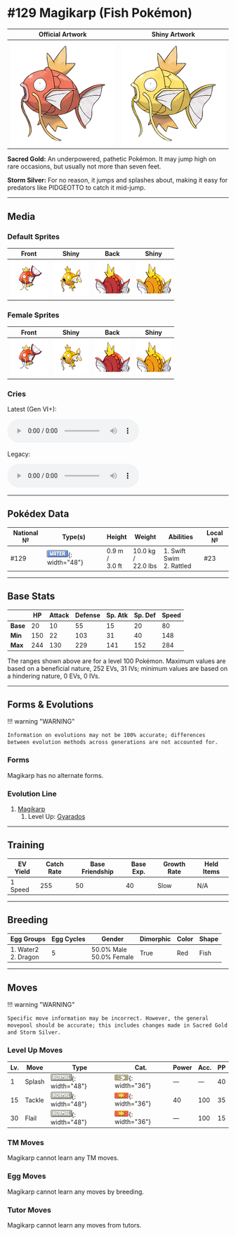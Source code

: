 # #129 Magikarp (Fish Pokémon)

| Official Artwork | Shiny Artwork |
|------------------|---------------|
| ![Official Artwork](../assets/sprites/magikarp/official.png "Magikarp") | ![Shiny Artwork](../assets/sprites/magikarp/official_shiny.png "Magikarp") |

**Sacred Gold:** An underpowered, pathetic Pokémon. It may jump high on rare occasions, but usually not more than seven feet.

**Storm Silver:** For no reason, it jumps and splashes about, making it easy for predators like PIDGEOTTO to catch it mid-jump.

---

## Media

### Default Sprites

| Front | Shiny | Back | Shiny |
|-------|-------|------|-------|
| ![Magikarp](../assets/sprites/magikarp/front.gif "Magikarp: For no reason, it jumps and splashes about, making it easy for predators like PIDGEOTTO to catch it mid-jump.") | ![Magikarp](../assets/sprites/magikarp/front_shiny.png "Magikarp: For no reason, it jumps and splashes about, making it easy for predators like PIDGEOTTO to catch it mid-jump.") | ![Magikarp](../assets/sprites/magikarp/back.png "Magikarp: For no reason, it jumps and splashes about, making it easy for predators like PIDGEOTTO to catch it mid-jump.") | ![Magikarp](../assets/sprites/magikarp/back_shiny.png "Magikarp: For no reason, it jumps and splashes about, making it easy for predators like PIDGEOTTO to catch it mid-jump.") |

### Female Sprites

| Front | Shiny | Back | Shiny |
|-------|-------|------|-------|
| ![Magikarp](../assets/sprites/magikarp/front_female.gif "Magikarp: For no reason, it jumps and splashes about, making it easy for predators like PIDGEOTTO to catch it mid-jump.") | ![Magikarp](../assets/sprites/magikarp/front_shiny_female.png "Magikarp: For no reason, it jumps and splashes about, making it easy for predators like PIDGEOTTO to catch it mid-jump.") | ![Magikarp](../assets/sprites/magikarp/back_female.png "Magikarp: For no reason, it jumps and splashes about, making it easy for predators like PIDGEOTTO to catch it mid-jump.") | ![Magikarp](../assets/sprites/magikarp/back_shiny_female.png "Magikarp: For no reason, it jumps and splashes about, making it easy for predators like PIDGEOTTO to catch it mid-jump.") |

### Cries

Latest (Gen VI+):

<audio controls>
<source src='../../assets/cries/magikarp/latest.ogg' type='audio/ogg'>
  Your browser does not support the audio element.
</audio>

Legacy:

<audio controls>
<source src='../../assets/cries/magikarp/legacy.ogg' type='audio/ogg'>
  Your browser does not support the audio element.
</audio>

---

## Pokédex Data

| National № | Type(s) | Height | Weight | Abilities | Local № |
|------------|---------|--------|--------|-----------|---------|
| #129 | ![water](../assets/types/water.png "Water"){: width="48"} | 0.9 m /<br>3.0 ft | 10.0 kg /<br>22.0 lbs | 1. <span class="tooltip" title="Boosts the Pokémon’s Speed in rain.">Swift Swim</span><br>2. <span class="tooltip" title="This Pokémon's Speed rises one stage with each hit from a damaging dark-, ghost-, or bug-type move.">Rattled</span> | #23 |

---

## Base Stats
|   | HP | Attack | Defense | Sp. Atk | Sp. Def | Speed |
|---|----|--------|---------|---------|---------|-------|
| **Base** | 20 | 10 | 55 | 15 | 20 | 80 |
| **Min** | 150 | 22 | 103 | 31 | 40 | 148 |
| **Max** | 244 | 130 | 229 | 141 | 152 | 284 |

The ranges shown above are for a level 100 Pokémon. Maximum values are based on a beneficial nature, 252 EVs, 31 IVs; minimum values are based on a hindering nature, 0 EVs, 0 IVs.

---

## Forms & Evolutions

!!! warning "WARNING"

    Information on evolutions may not be 100% accurate; differences between evolution methods across generations are not accounted for.

### Forms

Magikarp has no alternate forms.

### Evolution Line

1. [Magikarp](magikarp.md/)
    1. Level Up: [Gyarados](gyarados.md/)




---

## Training

| EV Yield | Catch Rate | Base Friendship | Base Exp. | Growth Rate | Held Items |
|----------|------------|-----------------|-----------|-------------|------------|
| 1 Speed | 255 | 50 | 40 | Slow | N/A |

---

## Breeding

| Egg Groups | Egg Cycles | Gender | Dimorphic | Color | Shape |
|------------|------------|--------|-----------|-------|-------|
| 1. Water2<br>2. Dragon | 5 | 50.0% Male<br>50.0% Female | True | Red | Fish |

---

## Moves

!!! warning "WARNING"

    Specific move information may be incorrect. However, the general movepool should be accurate; this includes changes made in Sacred Gold and Storm Silver.

### Level Up Moves

| Lv. | Move | Type | Cat. | Power | Acc. | PP |
| --- | --- | --- | --- | --- | --- | --- |
| 1 | <span class="tooltip" title="The user just flops and splashes around to no effect at all...  ">Splash</span> | ![normal](../assets/types/normal.png "Normal"){: width="48"} | ![status](../assets/move_category/status.png "Status"){: width="36"} | — | — | 40 |
| 15 | <span class="tooltip" title="A physical attack in which the user charges and slams into the foe with its whole body.">Tackle</span> | ![normal](../assets/types/normal.png "Normal"){: width="48"} | ![physical](../assets/move_category/physical.png "Physical"){: width="36"} | 40 | 100 | 35 |
| 30 | <span class="tooltip" title="The user flails about aimlessly to attack. It becomes more powerful the less HP the user has.">Flail</span> | ![normal](../assets/types/normal.png "Normal"){: width="48"} | ![physical](../assets/move_category/physical.png "Physical"){: width="36"} | — | 100 | 15 |

### TM Moves

Magikarp cannot learn any TM moves.
### Egg Moves

Magikarp cannot learn any moves by breeding.
### Tutor Moves

Magikarp cannot learn any moves from tutors.
